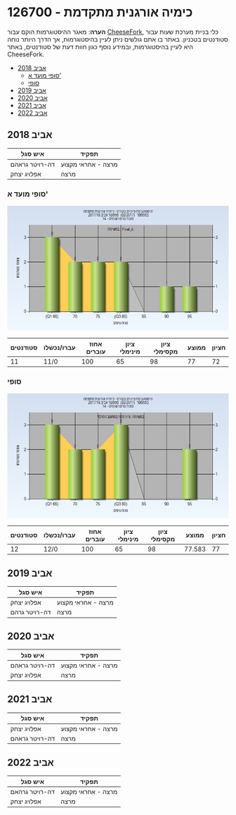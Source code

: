 # 126700 - כימיה אורגנית מתקדמת

**הערה**: מאגר ההיסטוגרמות הוקם עבור [CheeseFork](https://cheesefork.cf/), כלי בניית מערכת שעות עבור סטודנטים בטכניון. באתר בו אתם גולשים ניתן לעיין בהיסטוגרמות, אך הדרך היותר נוחה היא לעיין בהיסטוגרמות, ובמידע נוסף כגון חוות דעת של סטודנטים, באתר CheeseFork.

* [אביב 2018](#201702)
  * [סופי מועד א'](#201702-Final_A)
  * [סופי](#201702-Finals)
* [אביב 2019](#201802)
* [אביב 2020](#201902)
* [אביב 2021](#202002)
* [אביב 2022](#202102)

<h2 id="201702">אביב 2018</h2>

| איש סגל | תפקיד |
| ---- | ---- |
| דה-רויטר גראהם | מרצה - אחראי מקצוע |
| אפלויג יצחק | מרצה |

<h3 id="201702-Final_A">סופי מועד א'</h3>

![201702 Final_A](201702/Final_A.png)

| סטודנטים | עברו/נכשלו | אחוז עוברים | ציון מינימלי | ציון מקסימלי | ממוצע | חציון |
| ---- | ---- | ---- | ---- | ---- | ---- | ---- |
| 11 | 11/0 | 100 | 65 | 98 | 77 | 72 |

<h3 id="201702-Finals">סופי</h3>

![201702 Finals](201702/Finals.png)

| סטודנטים | עברו/נכשלו | אחוז עוברים | ציון מינימלי | ציון מקסימלי | ממוצע | חציון |
| ---- | ---- | ---- | ---- | ---- | ---- | ---- |
| 12 | 12/0 | 100 | 65 | 98 | 77.583 | 77 |

<h2 id="201802">אביב 2019</h2>

| איש סגל | תפקיד |
| ---- | ---- |
| אפלויג יצחק | מרצה - אחראי מקצוע |
| דה-רויטר גרהם | מרצה |

<h2 id="201902">אביב 2020</h2>

| איש סגל | תפקיד |
| ---- | ---- |
| דה-רויטר גראהם | מרצה - אחראי מקצוע |
| אפלויג יצחק | מרצה |

<h2 id="202002">אביב 2021</h2>

| איש סגל | תפקיד |
| ---- | ---- |
| אפלויג יצחק | מרצה - אחראי מקצוע |
| דה-רויטר גראהם | מרצה |

<h2 id="202102">אביב 2022</h2>

| איש סגל | תפקיד |
| ---- | ---- |
| דה-רויטר גרהאם | מרצה - אחראי מקצוע |
| אפלויג יצחק | מרצה |

